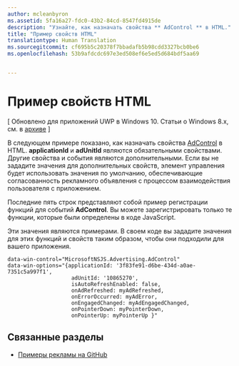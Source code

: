 ```yaml
---
author: mcleanbyron
ms.assetid: 5fa16a27-fdc0-43b2-84cd-8547fd4915de
description: "Узнайте, как назначать свойства ** AdControl ** в HTML."
title: "Пример свойств HTML"
translationtype: Human Translation
ms.sourcegitcommit: cf695b5c20378f7bbadafb5b98cdd3327bcb0be6
ms.openlocfilehash: 53b9afdcdc697e3ed508ef6e5ed5d684bdf5aa69


---
```


# Пример свойств HTML


\[ Обновлено для приложений UWP в Windows 10. Статьи о Windows 8.x, см. в [архиве](http://go.microsoft.com/fwlink/p/?linkid=619132) \]

В следующем примере показано, как назначать свойства [AdControl](https://msdn.microsoft.com/library/windows/apps/microsoft.advertising.winrt.ui.adcontrol.aspx) в HTML. **applicationId** и **adUnitId** являются обязательными свойствами. Другие свойства и события являются дополнительными. Если вы не зададите значения для дополнительных свойств, элемент управления будет использовать значения по умолчанию, обеспечивающие согласованность рекламного объявления с процессом взаимодействия пользователя с приложением.

Последние пять строк представляют собой пример регистрации функций для событий **AdControl**. Вы можете зарегистрировать только те функции, которые были определены в коде JavaScript.

Эти значения являются примерами. В своем коде вы зададите значения для этих функций и свойств таким образом, чтобы они подходили для вашего приложения.

``` syntax
data-win-control="MicrosoftNSJS.Advertising.AdControl"
data-win-options="{applicationId: '3f83fe91-d6be-434d-a0ae-7351c5a997f1',
                    adUnitId: '10865270',
                    isAutoRefreshEnabled: false,
                    onAdRefreshed: myAdRefreshed,
                    onErrorOccurred: myAdError,
                    onEngagedChanged: myAdEngagedChanged,
                    onPointerDown: myPointerDown,
                    onPointerUp: myPointerUp }"
```

## Связанные разделы

* [Примеры рекламы на GitHub](http://aka.ms/githubads)

 



<!--HONumber=Jun16_HO4-->


